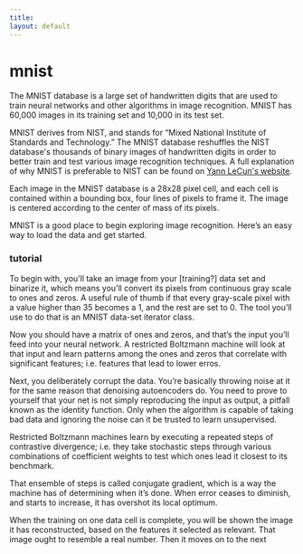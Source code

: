 ```yaml
---
title: 
layout: default
---
```


# mnist

The MNIST database is a large set of handwritten digits that are used to train neural networks and other algorithms in image recognition. MNIST has 60,000 images in its training set and 10,000 in its test set. 

MNIST derives from NIST, and stands for “Mixed National Institute of Standards and Technology.” The MNIST database reshuffles the NIST database's thousands of binary images of handwritten digits in order to better train and test various image recognition techniques. A full explanation of why MNIST is preferable to NIST can be found on [Yann LeCun's website](http://yann.lecun.com/exdb/mnist/).

Each image in the MNIST database is a 28x28 pixel cell, and each cell is contained within a bounding box, four lines of pixels to frame it. The image is centered according to the center of mass of its pixels. 

MNIST is a good place to begin exploring image recognition. Here’s an easy way to load the data and get started. 

### tutorial

To begin with, you’ll take an image from your [training?] data set and binarize it, which means you’ll convert its pixels from continuous gray scale to ones and zeros. A useful rule of thumb if that every gray-scale pixel with a value higher than 35 becomes a 1, and the rest are set to 0. The tool you’ll use to do that is an MNIST data-set iterator class.
<!---
CODE HERE
-->
Now you should have a matrix of ones and zeros, and that’s the input you’ll feed into your neural network. A restricted Boltzmann machine will look at that input and learn patterns among the ones and zeros that correlate with significant features; i.e. features that lead to lower erros. 

Next, you deliberately corrupt the data. You’re basically throwing noise at it for the same reason that denoising autoencoders do. You need to prove to yourself that your net is not simply reproducing the input as output, a pitfall known as the identity function. Only when the algorithm is capable of taking bad data and ignoring the noise can it be trusted to learn unsupervised. 

Restricted Boltzmann machines learn by executing a repeated steps of contrastive divergence; i.e. they take stochastic steps through various combinations of coefficient weights to test which ones lead it closest to its benchmark. 

That ensemble of steps is called conjugate gradient, which is a way the machine has of determining when it’s done. When error ceases to diminish, and starts to increase, it has overshot its local optimum. 

When the training on one data cell is complete, you will be shown the image it has reconstructed, based on the features it selected as relevant. That image ought to resemble a real number. Then it moves on to the next